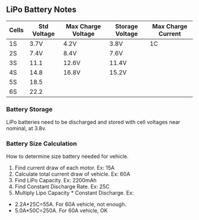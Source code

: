 
## LiPo Battery Notes

| Cells | Std Voltage | Max Charge Voltage | Storage Voltage | Max Charge Current |
| - | - | - | - | - |
| 1S | 3.7V | 4.2V | 3.8V | 1C |
| 2S | 7.4V | 8.4V | 7.6V | |
| 3S | 11.1 | 12.6V | 11.4V | |
| 4S | 14.8 | 16.8V | 15.2V | |
| 5S | 18.5 | | | |
| 6S | 22.2 | | | |

### Battery Storage

LiPo batteries need to be discharged and stored with cell voltages near nominal, at 3.8v.

### Battery Size Calculation

How to determine size battery needed for vehicle.  

1. Find current draw of each motor.  Ex: 15A
2. Calculate total current draw of vehicle.  Ex: 60A
3. Find LiPo Capacity.  Ex: 2200mAh
4. Find Constant Discharge Rate.  Ex: 25C
5. Multiply Lipo Capacity * Constant Discharge.  Ex: 
  - 2.2A*25C=55A.  For 60A vehicle, not enough.
  - 5.0A*50C=250A.  For 60A vehicle, OK
